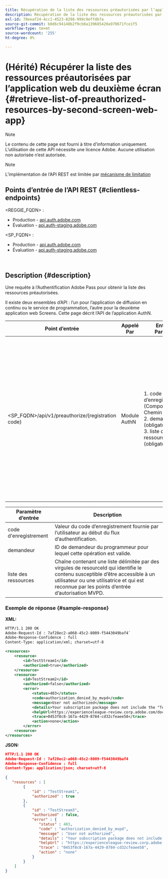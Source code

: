 ```yaml
---
title: Récupération de la liste des ressources préautorisées par l’application web du deuxième écran
description: Récupération de la liste des ressources préautorisées par l’application web du deuxième écran
exl-id: 78eeaf24-4cc1-4523-8298-999c9effdb7a
source-git-commit: b0d6c94148b2f9cb8a139685420a970671fce1f5
workflow-type: tm+mt
source-wordcount: '255'
ht-degree: 0%

---
```


# (Hérité) Récupérer la liste des ressources préautorisées par l’application web du deuxième écran {#retrieve-list-of-preauthorized-resources-by-second-screen-web-app}

>[!NOTE]
>
>Le contenu de cette page est fourni à titre d’information uniquement. L’utilisation de cette API nécessite une licence Adobe. Aucune utilisation non autorisée n’est autorisée.

>[!NOTE]
>
> L’implémentation de l’API REST est limitée par [mécanisme de limitation](/help/authentication/integration-guide-programmers/throttling-mechanism.md)

## Points d’entrée de l’API REST {#clientless-endpoints}

&lt;REGGIE_FQDN> :

* Production - [api.auth.adobe.com](http://api.auth.adobe.com/)
* Évaluation - [api.auth-staging.adobe.com](http://api.auth-staging.adobe.com/)

&lt;SP_FQDN> :

* Production - [api.auth.adobe.com](http://api.auth.adobe.com/)
* Évaluation - [api.auth-staging.adobe.com](http://api.auth-staging.adobe.com/)

</br>

## Description {#description}

Une requête à l’Authentification Adobe Pass pour obtenir la liste des ressources préautorisées.

Il existe deux ensembles d’API : l’un pour l’application de diffusion en continu ou le service de programmation, l’autre pour la deuxième application web Screens. Cette page décrit l’API de l’application AuthN.


| Point d’entrée | Appelé </br>Par | Entrée   </br>Params | HTTP </br>Méthode | Réponse | HTTP </br>Réponse |
| --- | --- | --- | --- | --- | --- |
| &lt;SP_FQDN>/api/v1/preauthorize/{registration code} | Module AuthN | 1. code d’enregistrement </br>    (Composant Chemin d’accès)</br>2.  demandeur (obligatoire)</br>3.  liste des ressources (obligatoire) | GET | XML ou JSON contenant des décisions de pré-autorisation individuelles ou des détails d’erreur. Voir les exemples ci-dessous. | 200 - Succès </br></br> 400 - Requête incorrecte </br></br> 401 - Non autorisé </br></br> 405 - Méthode non autorisée </br></br>412 - Échec de la condition préalable </br></br> 500 - Erreur de serveur interne |



| Paramètre d’entrée | Description |
| ----------------- | ------------------------------------------------------------------------------------------------------------------------------------------------------------------------------ |
| code d&#39;enregistrement | Valeur du code d’enregistrement fournie par l’utilisateur au début du flux d’authentification. |
| demandeur | ID de demandeur du programmeur pour lequel cette opération est valide. |
| liste des ressources | Chaîne contenant une liste délimitée par des virgules de resourceId qui identifie le contenu susceptible d’être accessible à un utilisateur ou une utilisatrice et qui est reconnue par les points d’entrée d’autorisation MVPD. |


### Exemple de réponse {#sample-response}

**XML:**

```XML
HTTP/1.1 200 OK
Adobe-Request-Id : 7af28ec2-a068-45c2-8009-f5443049baf4`
Adobe-Response-Confidence : full
Content-Type: application/xml; charset=utf-8

<resources>
    <resource>
        <id>TestStream1</id>
        <authorized>true</authorized>
    </resource>
    <resource>
        <id>TestStream2</id>
        <authorized>false</authorized>  
        <error>
            <status>403</status>
            <code>authorization_denied_by_mvpd</code>
            <message>User not authorized</message>
            <details>Your subscription package does not include the "TestStream3" channel.</details>
            <helpUrl>https://experienceleague-review.corp.adobe.com/docs/primetime/authentication/auth-features/error-reportn/enhanced-error-codes.html#error-codes</helpUrl>
            <trace>0453f8c8-167a-4429-8784-cd32cfeaee58</trace>
            <action>none</action>
        </error>
    <resource>
</resources>
```

**JSON:**

```JSON
HTTP/1.1 200 OK
Adobe-Request-Id : 7af28ec2-a068-45c2-8009-f5443049baf4
Adobe-Response-Confidence : full
Content-Type: application/json; charset=utf-8
 
{
   "resources" : [
        {
            "id" : "TestStream1",
            "authorized" : true
        },
        {
            "id" : "TestStream3",
            "authorized" : false,
            "error" : {
               "status" : 403,
               "code" : "authorization_denied_by_mvpd",
               "message" : "User not authorized",
               "details" : "Your subscription package does not include the "TestStream3" channel.",
               "helpUrl" : "https://experienceleague-review.corp.adobe.com/docs/primetime/authentication/auth-features/error-reportn/enhanced-error-codes.html#error-codes",
               "trace" : "0453f8c8-167a-4429-8784-cd32cfeaee58",
               "action" : "none"
            }
        } 
    ]
}
```
